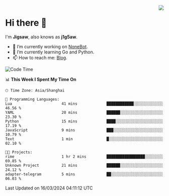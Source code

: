 <a href="#">
  <img align="right" src="https://github-readme-stats.vercel.app/api?username=j1g5awi&count_private=true&show_icons=true&title_color=80070B&text_color=B3B3B3&bg_color=212121&icon_color=80070B" />
</a>

# Hi there 👋

I'm **Jigsaw**, also knows as **j1g5aw**.

- 🔭 I’m currently working on [NoneBot](https://github.com/nonebot).
- 🌱 I’m currently learning Go and Python.
- 📫 How to reach me: [Blog](https://blog.maddestroyer.xyz/).

<!--START_SECTION:waka-->
![Code Time](http://img.shields.io/badge/Code%20Time-1%2C386%20hrs%2039%20mins-blue)

📊 **This Week I Spent My Time On** 

```text
🕑︎ Time Zone: Asia/Shanghai

💬 Programming Languages: 
Lua                      41 mins             ████████████░░░░░░░░░░░░░   46.56 % 
YAML                     20 mins             ██████░░░░░░░░░░░░░░░░░░░   23.30 % 
Python                   15 mins             ████░░░░░░░░░░░░░░░░░░░░░   17.19 % 
JavaScript               9 mins              ███░░░░░░░░░░░░░░░░░░░░░░   10.79 % 
Text                     1 min               █░░░░░░░░░░░░░░░░░░░░░░░░   02.10 % 

🐱‍💻 Projects: 
rime                     1 hr 2 mins         █████████████████░░░░░░░░   69.85 % 
Unknown Project          21 mins             ██████░░░░░░░░░░░░░░░░░░░   24.12 % 
adapter-telegram         5 mins              ██░░░░░░░░░░░░░░░░░░░░░░░   06.03 % 
```


 Last Updated on 16/03/2024 04:11:12 UTC
<!--END_SECTION:waka-->
